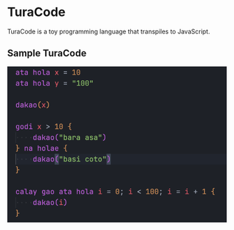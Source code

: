 # TuraCode

TuraCode is a toy programming language that transpiles to JavaScript.

## Sample TuraCode
![alt text](image.png)